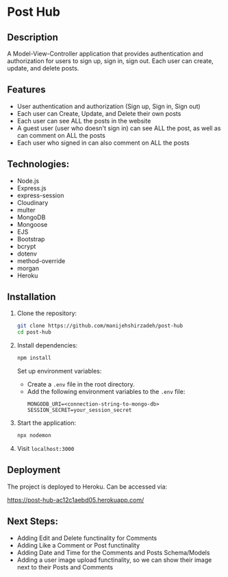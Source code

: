 # Post Hub

## Description

A Model-View-Controller application that provides authentication and authorization for users to sign up, sign in, sign out. Each user can create, update, and delete posts. 

## Features

- User authentication and authorization (Sign up, Sign in, Sign out)
- Each user can Create, Update, and Delete their own posts
- Each user can see ALL the posts in the website
- A guest user (user who doesn't sign in) can see ALL the post, as well as can comment on ALL the posts
- Each user who signed in can also comment on ALL the posts


## Technologies:
- Node.js
- Express.js
- express-session
- Cloudinary
- multer
- MongoDB
- Mongoose
- EJS
- Bootstrap
- bcrypt
- dotenv
- method-override
- morgan
- Heroku

## Installation

1. Clone the repository:

   ```bash
   git clone https://github.com/manijehshirzadeh/post-hub
   cd post-hub
   ```

2. Install dependencies:

   ```bash
   npm install
   ```

    Set up environment variables:

   - Create a `.env` file in the root directory.
   - Add the following environment variables to the `.env` file:
     ```env
     MONGODB_URI=<connection-string-to-mongo-db>
     SESSION_SECRET=your_session_secret
     ```

3. Start the application:
   ```bash
   npx nodemon
   ```

4. Visit `localhost:3000`



## Deployment
The project is deployed to Heroku. Can be accessed via:

https://post-hub-ac12c1aebd05.herokuapp.com/

## Next Steps:
- Adding Edit and Delete functinality for Comments
- Adding Like a Comment or Post functinality
- Adding Date and Time for the Comments and Posts Schema/Models
- Adding a user image upload functinality, so we can show their image next to their Posts and Comments

